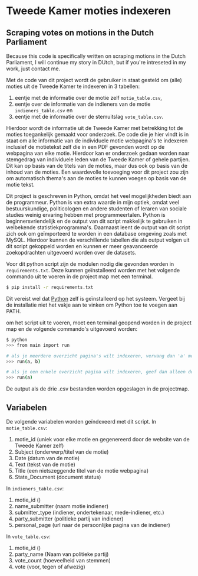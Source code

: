 # Tweede Kamer moties indexeren
## Scraping votes on motions in the Dutch Parliament
Because this code is specifically written on scraping motions in the Dutch Parliament, I will continue my story in DUtch, but if you're intreseted in my work, just contact me. 

Met de code van dit project wordt de gebruiker in staat gesteld om (alle) moties uit de Tweede Kamer te indexeren in 3 tabellen: 
1. eentje met de informatie over de motie zelf ```motie_table.csv```, 
2. eentje over de informatie van de indieners van de motie ```indieners_table.csv``` en 
3. eentje met de informatie over de stemuitslag ```vote_table.csv```.

Hierdoor wordt de informatie uit de Tweede Kamer met betrekking tot de moties toegankelijk gemaakt voor onderzoek. De code die je hier vindt is in staat om alle informatie van de individuele motie webpagina's te indexeren inclusief de motietekst zelf die in een PDF gevonden wordt op de webpagina van elke motie. Hierdoor kan er onderzoek gedaan worden naar stemgedrag van individuele leden van de Tweede Kamer of gehele partijen. Dit kan op basis van de titels van de moties, maar dus ook op basis van de inhoud van de moties. Een waardevolle toevoeging voor dit project zou zijn om automatisch thema's aan de moties te kunnen voegen op basis van de motie tekst.

Dit project is geschreven in Python, omdat het veel mogelijkheden biedt aan de programmeur. Python is van extra waarde in mijn optiek, omdat veel bestuurskundige, politicologen en andere studenten of leraren van sociale studies weinig ervaring hebben met programmeertalen. Python is beginnersvriendelijk en de output van dit script makkelijk te gebruiken in welbekende statistiekprogramma's. Daarnaast leent de output van dit script zich ook om geïmporteerd te worden in een database omgeving zoals met MySQL. Hierdoor kunnen de verschillende tabellen die als output volgen uit dit script gekoppeld worden en kunnen er meer geavanceerde zoekopdrachten uitgevoerd worden over de datasets.

Voor dit python script zijn de modulen nodig die gevonden worden in ```requirements.txt```. Deze kunnen geïnstalleerd worden met het volgende commando uit te voeren in de project map met een terminal.
```bash
$ pip install -r requirements.txt
```

Dit vereist wel dat [Python](https://www.python.org/downloads/) zelf is geïnstalleerd op het systeem. Vergeet bij de installatie niet het vakje aan te vinken om Python toe te voegen aan PATH.

om het script uit te voeren, moet een terminal geopend worden in de project map en de volgende commando's uitgevoerd worden:
```bash
$ python
>>> from main import run

# als je meerdere overzicht pagina's wilt indexeren, vervang dan 'a' met het pagina nummer van de eerste overzicht pagina en 'b' met de laatste overzicht pagina die je wilt indexeren. het is dus 'a' tot en met 'b'.
>>> run(a, b)

# als je een enkele overzicht pagina wilt indexeren, geef dan alleen de paginanummer van die enkele overzicht pagina.
>>> run(a)
```

De output als de drie .csv bestanden worden opgeslagen in de projectmap.

## Variabelen
De volgende variabelen worden geïndexeerd met dit script.
In ```motie_table.csv```:
1. motie_id (uniek voor elke motie en gegenereerd door de website van de Tweede Kamer zelf)
2. Subject (onderwerp/titel van de motie)
3. Date (datum van de motie)
4. Text (tekst van de motie)
5. Title (een nietszeggende titel van de motie webpagina)
6. State_Document (document status)

In ```indieners_table.csv```:
1. motie_id ()
2. name_submitter (naam motie indiener)
3. submitter_type (indiener, ondertekenaar, mede-indiener, etc.)
4. party_submitter (politieke partij van indiener)
5. personal_page (url naar de persoonlijke pagina van de indiener)

In ```vote_table.csv```:
1. motie_id ()
2. party_name (Naam van politieke partij)
3. vote_count (hoeveelheid van stemmen)
4. vote (voor, tegen of afwezig)
